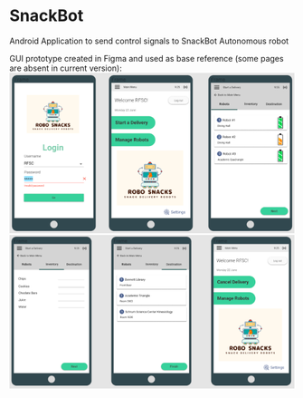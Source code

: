 # SnackBot
Android Application to send control signals to SnackBot Autonomous robot

GUI prototype created in Figma and used as base reference (some pages are absent in current version):
![alt text](https://github.com/blue-fish-vibes/SnackBot/blob/main/ui1.PNG)
![alt text](https://github.com/blue-fish-vibes/SnackBot/blob/main/ui2.PNG)
